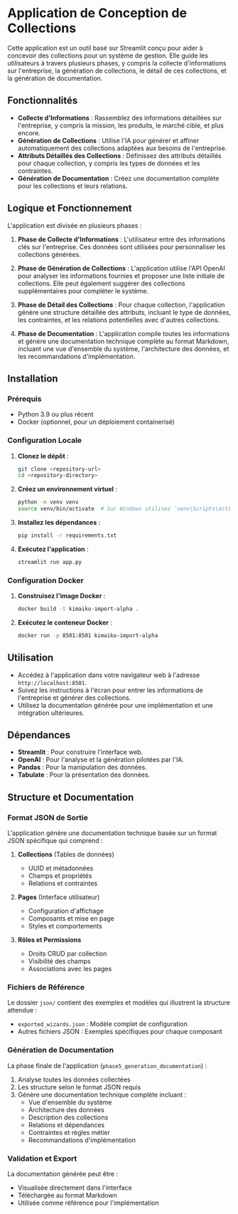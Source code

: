 # Application de Conception de Collections

Cette application est un outil basé sur Streamlit conçu pour aider à concevoir des collections pour un système de gestion. Elle guide les utilisateurs à travers plusieurs phases, y compris la collecte d'informations sur l'entreprise, la génération de collections, le détail de ces collections, et la génération de documentation.

## Fonctionnalités

- **Collecte d'Informations** : Rassemblez des informations détaillées sur l'entreprise, y compris la mission, les produits, le marché cible, et plus encore.
- **Génération de Collections** : Utilise l'IA pour générer et affiner automatiquement des collections adaptées aux besoins de l'entreprise.
- **Attributs Détaillés des Collections** : Définissez des attributs détaillés pour chaque collection, y compris les types de données et les contraintes.
- **Génération de Documentation** : Créez une documentation complète pour les collections et leurs relations.

## Logique et Fonctionnement

L'application est divisée en plusieurs phases :

1. **Phase de Collecte d'Informations** : L'utilisateur entre des informations clés sur l'entreprise. Ces données sont utilisées pour personnaliser les collections générées.

2. **Phase de Génération de Collections** : L'application utilise l'API OpenAI pour analyser les informations fournies et proposer une liste initiale de collections. Elle peut également suggérer des collections supplémentaires pour compléter le système.

3. **Phase de Détail des Collections** : Pour chaque collection, l'application génère une structure détaillée des attributs, incluant le type de données, les contraintes, et les relations potentielles avec d'autres collections.

4. **Phase de Documentation** : L'application compile toutes les informations et génère une documentation technique complète au format Markdown, incluant une vue d'ensemble du système, l'architecture des données, et les recommandations d'implémentation.

## Installation

### Prérequis

- Python 3.9 ou plus récent
- Docker (optionnel, pour un déploiement containerisé)

### Configuration Locale

1. **Clonez le dépôt** :
   ```bash
   git clone <repository-url>
   cd <repository-directory>
   ```

2. **Créez un environnement virtuel** :
   ```bash
   python -m venv venv
   source venv/bin/activate  # Sur Windows utilisez `venv\Scripts\activate`
   ```

3. **Installez les dépendances** :
   ```bash
   pip install -r requirements.txt
   ```

4. **Exécutez l'application** :
   ```bash
   streamlit run app.py
   ```

### Configuration Docker

1. **Construisez l'image Docker** :
   ```bash
   docker build -t kimaiko-import-alpha .
   ```

2. **Exécutez le conteneur Docker** :
   ```bash
   docker run -p 8501:8501 kimaiko-import-alpha
   ```

## Utilisation

- Accédez à l'application dans votre navigateur web à l'adresse `http://localhost:8501`.
- Suivez les instructions à l'écran pour entrer les informations de l'entreprise et générer des collections.
- Utilisez la documentation générée pour une implémentation et une intégration ultérieures.

## Dépendances

- **Streamlit** : Pour construire l'interface web.
- **OpenAI** : Pour l'analyse et la génération pilotées par l'IA.
- **Pandas** : Pour la manipulation des données.
- **Tabulate** : Pour la présentation des données.

## Structure et Documentation

### Format JSON de Sortie

L'application génère une documentation technique basée sur un format JSON spécifique qui comprend :

1. **Collections** (Tables de données)
   - UUID et métadonnées
   - Champs et propriétés
   - Relations et contraintes

2. **Pages** (Interface utilisateur)
   - Configuration d'affichage
   - Composants et mise en page
   - Styles et comportements

3. **Rôles et Permissions**
   - Droits CRUD par collection
   - Visibilité des champs
   - Associations avec les pages

### Fichiers de Référence

Le dossier `json/` contient des exemples et modèles qui illustrent la structure attendue :

- `exported_wizards.json` : Modèle complet de configuration
- Autres fichiers JSON : Exemples spécifiques pour chaque composant

### Génération de Documentation

La phase finale de l'application (`phase5_generation_documentation`) :
1. Analyse toutes les données collectées
2. Les structure selon le format JSON requis
3. Génère une documentation technique complète incluant :
   - Vue d'ensemble du système
   - Architecture des données
   - Description des collections
   - Relations et dépendances
   - Contraintes et règles métier
   - Recommandations d'implémentation

### Validation et Export

La documentation générée peut être :
- Visualisée directement dans l'interface
- Téléchargée au format Markdown
- Utilisée comme référence pour l'implémentation